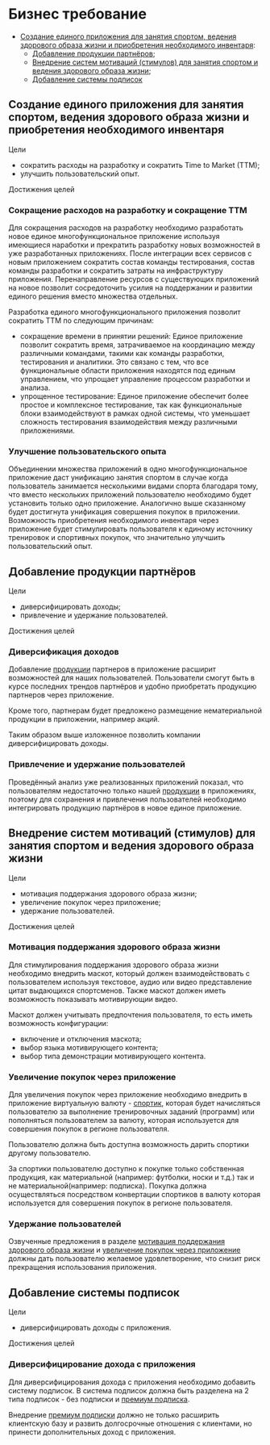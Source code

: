 # Бизнес требование

- [Создание единого приложения для занятия спортом, ведения здорового образа жизни и приобретения необходимого инвентаря](#создание-единого-приложения-для-занятия-спортом-ведения-здорового-образа-жизни-и-приобретения-необходимого-инвентаря):
  - [Добавление продукции партнёров](#добавление-продукции-партнёров);
  - [Внедрение систем мотиваций (стимулов) для занятия спортом и ведения здорового образа жизни](#внедрение-систем-мотиваций-стимулов-для-занятия-спортом-и-ведения-здорового-образа-жизни);
  - [Добавление системы подписок](#добавление-системы-подписок)

## Создание единого приложения для занятия спортом, ведения здорового образа жизни и приобретения необходимого инвентаря

Цели

- сократить расходы на разработку и сократить Time to Market (TTM);
- улучшить пользовательский опыт.

Достижения целей

### Сокращение расходов на разработку и сокращение TTM

Для сокращения расходов на разработку необходимо разработать новое единое многофункциональное приложение используя имеющиеся наработки и прекратить разработку новых возможностей в уже разработанных приложениях. После интеграции всех сервисов с новым приложением сократить состав команды тестирования, состав команды разработки и сократить затраты на инфраструктуру приложения. Перенаправление ресурсов с существующих приложений на новое позволит сосредоточить усилия на поддержании и развитии единого решения вместо множества отдельных.

Разработка единого многофункционального приложения позволит сократить TTM по следующим причинам:

- сокращение времени в принятии решений: Единое приложение позволит сократить время, затрачиваемое на координацию между различными командами, такими как команды разработки, тестирования и аналитики. Это связано с тем, что все функциональные области приложения находятся под единым управлением, что упрощает управление процессом разработки и анализа.
- упрощенное тестирование: Единое приложение обеспечит более простое и комплексное тестирование, так как функциональные блоки взаимодействуют в рамках одной системы, что уменьшает сложность тестирования взаимодействия между различными приложениями.

### Улучшение пользовательского опыта

Объединении множества приложений в одно многофункциональное приложение даст унификацию занятия спортом в случае когда пользователь занимается несколькими видами спорта благодаря тому, что вместо нескольких приложений пользователю необходимо будет установить только одно приложение. Аналогично выше сказанному будет достигнута унификация совершения покупок в приложении. Возможность приобретения необходимого инвентаря через приложение будет стимулировать пользователя к единому источнику тренировок и спортивных покупок, что значительно улучшить пользовательский опыт.

## Добавление продукции партнёров

Цели

- диверсифицировать доходы;
- привлечение и удержание пользователей.

Достижения целей

### Диверсификация доходов

Добавление [продукции](000_Терминология.md#product) партнеров в приложение расширит возможностей для наших пользователей. Пользователи смогут быть в курсе последних трендов партнёров и удобно приобретать продукцию партнеров через приложение.

Кроме того, партнерам будет предложено размещение нематериальной продукции в приложении, например акций.

Таким образом выше изложенное позволить компании диверсифицировать доходы.

### Привлечение и удержание пользователей

Проведённый анализ уже реализованных приложений показал, что пользователям недостаточно только нашей [продукции](000_Терминология.md#product) в приложениях, поэтому для сохранения и привлечения пользователей необходимо интегрировать продукцию партнёров в новое единое приложение.

## Внедрение систем мотиваций (стимулов) для занятия спортом и ведения здорового образа жизни

Цели

- мотивация поддержания здорового образа жизни;
- увеличение покупок через приложение;
- удержание пользователей.

Достижения целей

### Мотивация поддержания здорового образа жизни

Для стимулирования поддержания здорового образа жизни необходимо внедрить маскот, который должен взаимодействовать с пользователем используя текстовое, аудио или видео представление цитат выдающихся спортсменов. Также маскот должен иметь возможность показывать мотивирующии видео.

Маскот должен учитывать предпочтения пользователя, то есть иметь возможность конфигурации:

- включение и отключения маскота;
- выбор языка мотивирующего контента;
- выбор типа демонстрации мотивирующего контента.

### Увеличение покупок через приложение

Для увеличения покупок через приложение необходимо внедрить в приложение виртуальную валюту - [спортик](000_Терминология.md#sportick), которая будет начисляться пользователю за выполнение тренировочных заданий (программ) или пополняться пользователем за валюту, которая используется для совершения покупок в регионе пользователя.

Пользователю должна быть доступна возможность дарить спортики другому пользователю.

За спортики пользователю доступно к покупке только собственная продукция, как материальной (например: футболки, носки и т.д.) так и не материальной(например: подписка). Покупка должна осуществляться посредством конвертации спортиков в валюту которая используется для совершения покупок в регионе пользователя.

### Удержание пользователей

Озвученные предложения в разделе [мотивация поддержания здорового образа жизни](#мотивация-поддержания-здорового-образа-жизни) и [увеличение покупок через приложение](#увеличение-покупок-через-приложение) должны дать пользователю желаемое удовлетворение, что снизит риск прекращения использования приложения.

## Добавление системы подписок

Цели

- диверсифицировать доходы с приложения.

Достижения целей

### Диверсифицирование дохода с приложения

Для диверсифицирования дохода с приложения необходимо добавить систему подписок. В система подписок должна быть разделена на 2 типа подписок - без подписки и [премиум подписка](000_Терминология.md#premium_subscription).

Внедрение [премиум подписки](000_Терминология.md#premium_subscription) должно не только расширить клиентскую базу и развить долгосрочные отношения с клиентами, но принести дополнительных доход с приложения.
